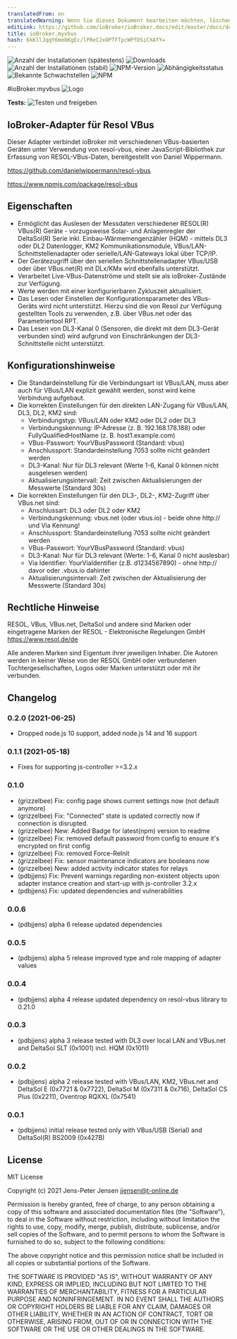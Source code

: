 ```yaml
---
translatedFrom: en
translatedWarning: Wenn Sie dieses Dokument bearbeiten möchten, löschen Sie bitte das Feld "translationsFrom". Andernfalls wird dieses Dokument automatisch erneut übersetzt
editLink: https://github.com/ioBroker/ioBroker.docs/edit/master/docs/de/adapterref/iobroker.myvbus/README.md
title: ioBroker.myvbus
hash: 6kKllJqqY6mebKgEc/lPReCJxOPTFTpcWPfDSiCXAfY=
---
```

![Anzahl der Installationen (spätestens)](http://iobroker.live/badges/myvbus-installed.svg)
![Downloads](https://img.shields.io/npm/dm/iobroker.myvbus.svg)
![Anzahl der Installationen (stabil)](http://iobroker.live/badges/myvbus-stable.svg)
![NPM-Version](https://img.shields.io/npm/v/iobroker.myvbus.svg)
![Abhängigkeitsstatus](https://img.shields.io/david/iobroker-community-adapters/iobroker.myvbus.svg)
![Bekannte Schwachstellen](https://snyk.io/test/github/iobroker-community-adapters/ioBroker.myvbus/badge.svg)
![NPM](https://nodei.co/npm/iobroker.myvbus.png?downloads=true)

#ioBroker.myvbus
![Logo](../../../en/adapterref/iobroker.myvbus/admin/myvbus.png)

**Tests:** ![Testen und freigeben](https://github.com/iobroker-community-adapters/iobroker.myvbus/workflows/Test%20and%20Release/badge.svg)

## IoBroker-Adapter für Resol VBus
Dieser Adapter verbindet ioBroker mit verschiedenen VBus-basierten Geräten unter Verwendung von resol-vbus, einer JavaScript-Bibliothek zur Erfassung von RESOL-VBus-Daten, bereitgestellt von Daniel Wippermann.

<https://github.com/danielwippermann/resol-vbus>

<https://www.npmjs.com/package/resol-vbus>

## Eigenschaften
* Ermöglicht das Auslesen der Messdaten verschiedener RESOL(R) VBus(R) Geräte - vorzugsweise Solar- und Anlagenregler der DeltaSol(R) Serie inkl. Einbau-Wärmemengenzähler (HQM) - mittels DL3 oder DL2 Datenlogger, KM2 Kommunikationsmodule, VBus/LAN-Schnittstellenadapter oder serielle/LAN-Gateways lokal über TCP/IP.
* Der Gerätezugriff über den seriellen Schnittstellenadapter VBus/USB oder über VBus.net(R) mit DLx/KMx wird ebenfalls unterstützt.
* Verarbeitet Live-VBus-Datenströme und stellt sie als ioBroker-Zustände zur Verfügung.
* Werte werden mit einer konfigurierbaren Zykluszeit aktualisiert.
* Das Lesen oder Einstellen der Konfigurationsparameter des VBus-Geräts wird nicht unterstützt. Hierzu sind die von Resol zur Verfügung gestellten Tools zu verwenden, z.B. über VBus.net oder das Parametriertool RPT.
* Das Lesen von DL3-Kanal 0 (Sensoren, die direkt mit dem DL3-Gerät verbunden sind) wird aufgrund von Einschränkungen der DL3-Schnittstelle nicht unterstützt.

## Konfigurationshinweise
* Die Standardeinstellung für die Verbindungsart ist VBus/LAN, muss aber auch für VBus/LAN explizit gewählt werden, sonst wird keine Verbindung aufgebaut.
* Die korrekten Einstellungen für den direkten LAN-Zugang für VBus/LAN, DL3, DL2, KM2 sind:
  * Verbindungstyp: VBus/LAN oder KM2 oder DL2 oder DL3
  * Verbindungskennung: IP-Adresse (z. B. 192.168.178.188) oder FullyQualifiedHostName (z. B. host1.example.com)
  * VBus-Passwort: YourVBusPassword (Standard: vbus)
  * Anschlussport: Standardeinstellung 7053 sollte nicht geändert werden
  * DL3-Kanal: Nur für DL3 relevant (Werte 1-6, Kanal 0 können nicht ausgelesen werden)
  * Aktualisierungsintervall: Zeit zwischen Aktualisierungen der Messwerte (Standard 30s)
* Die korrekten Einstellungen für den DL3-, DL2-, KM2-Zugriff über VBus.net sind:
  * Anschlussart: DL3 oder DL2 oder KM2
  * Verbindungskennung: vbus.net (oder vbus.io) - beide ohne http:// und Via Kennung!
  * Anschlussport: Standardeinstellung 7053 sollte nicht geändert werden
  * VBus-Passwort: YourVBusPassword (Standard: vbus)
  * DL3-Kanal: Nur für DL3 relevant (Werte: 1-6, Kanal 0 nicht auslesbar)
  * Via Identifier: YourViaIdentifier (z.B. d1234567890) - ohne http:// davor oder .vbus.io dahinter
  * Aktualisierungsintervall: Zeit zwischen der Aktualisierung der Messwerte (Standard 30s)

## Rechtliche Hinweise
RESOL, VBus, VBus.net, DeltaSol und andere sind Marken oder eingetragene Marken der RESOL - Elektronische Regelungen GmbH <https://www.resol.de/de>

Alle anderen Marken sind Eigentum ihrer jeweiligen Inhaber.
Die Autoren werden in keiner Weise von der RESOL GmbH oder verbundenen Tochtergesellschaften, Logos oder Marken unterstützt oder mit ihr verbunden.

## Changelog
### 0.2.0 (2021-06-25)
* Dropped node.js 10 support, added node.js 14 and 16 support

### 0.1.1 (2021-05-18)
* Fixes for supporting js-controller >=3.2.x

### 0.1.0
* (grizzelbee) Fix: config page shows current settings now (not default anymore)
* (grizzelbee) Fix: "Connected" state is updated correctly now if connection is disrupted.
* (grizzelbee) New: Added Badge for latest(npm) version to readme
* (grizzelbee) Fix: removed default password from config to ensure it's encrypted on first config
* (grizzelbee) Fix: removed Force-ReInit
* (grizzelbee) Fix: sensor maintenance indicators are booleans now
* (grizzelbee) New: added activity indicator states for relays
* (pdbjjens) Fix: Prevent warnings regarding non-existent objects upon adapter instance creation and start-up with js-controller 3.2.x
* (pdbjjens) Fix: updated dependencies and vulnerabilities

### 0.0.6
* (pdbjjens) alpha 6 release updated dependencies

### 0.0.5
* (pdbjjens) alpha 5 release improved type and role mapping of adapter values

### 0.0.4
* (pdbjjens) alpha 4 release updated dependency on resol-vbus library to 0.21.0

### 0.0.3
* (pdbjjens) alpha 3 release tested with DL3 over local LAN and VBus.net and DeltaSol SLT (0x1001) incl. HQM (0x1011)

### 0.0.2
* (pdbjjens) alpha 2 release tested with VBus/LAN, KM2, VBus.net and DeltaSol E (0x7721 & 0x7722), DeltaSol M (0x7311 & 0x716), DeltaSol CS Plus (0x2211), Oventrop RQXXL (0x7541)

### 0.0.1

* (pdbjjens) initial release tested only with VBus/USB (Serial) and DeltaSol(R) BS2009 (0x427B)

## License

MIT License

Copyright (c) 2021 Jens-Peter Jensen <jjensen@t-online.de>

Permission is hereby granted, free of charge, to any person obtaining a copy
of this software and associated documentation files (the "Software"), to deal
in the Software without restriction, including without limitation the rights
to use, copy, modify, merge, publish, distribute, sublicense, and/or sell
copies of the Software, and to permit persons to whom the Software is
furnished to do so, subject to the following conditions:

The above copyright notice and this permission notice shall be included in all
copies or substantial portions of the Software.

THE SOFTWARE IS PROVIDED "AS IS", WITHOUT WARRANTY OF ANY KIND, EXPRESS OR
IMPLIED, INCLUDING BUT NOT LIMITED TO THE WARRANTIES OF MERCHANTABILITY,
FITNESS FOR A PARTICULAR PURPOSE AND NONINFRINGEMENT. IN NO EVENT SHALL THE
AUTHORS OR COPYRIGHT HOLDERS BE LIABLE FOR ANY CLAIM, DAMAGES OR OTHER
LIABILITY, WHETHER IN AN ACTION OF CONTRACT, TORT OR OTHERWISE, ARISING FROM,
OUT OF OR IN CONNECTION WITH THE SOFTWARE OR THE USE OR OTHER DEALINGS IN THE
SOFTWARE.